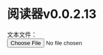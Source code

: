 <h1 id='ttl'>阅读器v0.0.2.13</h1>

<div id='the-input'>
 <label for="input-file">文本文件：</label><br>
 <input type="file" id="input-file">
</div>

<div id="content-target"></div>
<script type="text/javascript">
document.getElementById('input-file')
  .addEventListener('change', getFile)

chp = new Array
ttl = new Array
ttt = document.getElementById('ttl')
nem = new String
content = new String

function topFunction() {
  document.body.scrollTop = 0; // For Safari
  document.documentElement.scrollTop = 0; // For Chrome, Firefox, IE and Opera
}

function getFile(event) {
	const input = event.target
  if ('files' in input && input.files.length > 0) {
	  placeFileContent(
      document.getElementById('content-target'),
      input.files[0])
       document.getElementById('the-input').remove()
  }
}

function placeFileContent(target, file) {
	readFileContent(file).then(content => {
	ctt = content.slice(36)
	for (i=0;i<ctt.length;i++) {
		if (ctt[i] == '>') {
			name = ctt.slice(0,i)
			ctt = ctt.slice(i+1, -77).trim()
			break
		}
	}
	ctt = separateChapters(ctt)
	chp = ctt
	title = getTitle(ctt)
	ttl = title
	placeTOC(target)
  }).catch(error => console.log(error))
}

function placeTOC(target){
  	ttt.innerHTML="目录 - "+name
  	target.innerHTML = ""
  	for (i in chp) {
  		target.innerHTML += "<p onclick='placeChapter(document.getElementById(\"content-target\"),"+i+")'><a>"+ttl[i]+"</a></p>"
  	}
  	target.innerHTML += "<hr><p onclick=\"window.window.window['window'].location = window['window'].window['window']['window']['window']['window']['window']['window']['location']\"><a>换一本书</a></p>"
}

sep_reg = /\n(?!\s{4})(?=.)/
function separateChapters(original) {
	results = new Array
	original = original.split(sep_reg)
	for (i of original){
		results.push(i.trim())
	}
	return results
}

function getTitle(chapters) {
	results = new Array
	for (i of chapters) {
		results.push(i.split("\n")[0].trim())
	}
	return results
}

function placeChapter(target, chp_n) {
	ttt.innerHTML=ttl[chp_n]
	content = chp[chp_n]
	content = ("<p>"+content).replace(/\r?\n|\r/g, "</p><p>").replace(/\s{4}/g, "　　")+"</p>"
	target.innerHTML = "<p onclick='placeTOC(document.getElementById(\"content-target\"))'><a>返回目录</a></p>"
	target.innerHTML += content
	target.innerHTML += (chp_n>0?"<p onclick='placeChapter(document.getElementById(\"content-target\"),"+(chp_n-1)+");topFunction()'><a>前一章</a></p>":"")
	target.innerHTML += (chp_n+1<chp.length?"<p onclick='placeChapter(document.getElementById(\"content-target\"),"+(chp_n+1)+");topFunction()'><a>后一章</a></p>":"")
}

function readFileContent(file) {
	const reader = new FileReader()
  return new Promise((resolve, reject) => {
    reader.onload = event => resolve(event.target.result)
    reader.onerror = error => reject(error)
    reader.readAsText(file)
  })
}
</script>